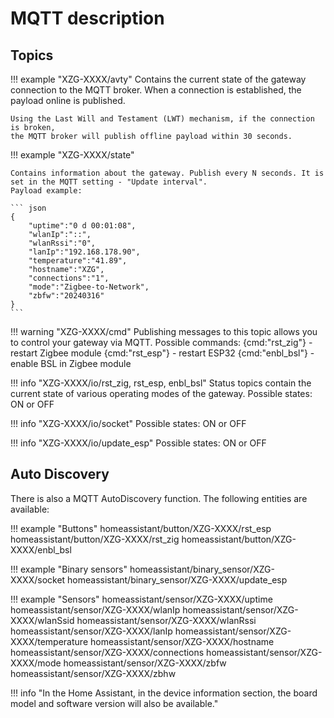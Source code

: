 # MQTT description

## Topics
!!! example "XZG-XXXX/avty"
    Contains the current state of the gateway connection to the MQTT broker.
    When a connection is established, the payload online is published.

    Using the Last Will and Testament (LWT) mechanism, if the connection is broken,
    the MQTT broker will publish offline payload within 30 seconds.

!!! example "XZG-XXXX/state"

    Contains information about the gateway. Publish every N seconds. It is set in the MQTT setting - "Update interval".
    Payload example:

    ``` json 
    {
        "uptime":"0 d 00:01:08",
        "wlanIp":"::",
        "wlanRssi":"0",
        "lanIp":"192.168.178.90",
        "temperature":"41.89",
        "hostname":"XZG",
        "connections":"1",
        "mode":"Zigbee-to-Network",
        "zbfw":"20240316"
    }
    ```

!!! warning "XZG-XXXX/cmd"
    Publishing messages to this topic allows you to control your gateway via MQTT. Possible commands:
    {cmd:"rst_zig"} - restart Zigbee module
    {cmd:"rst_esp"} - restart ESP32
    {cmd:"enbl_bsl"} - enable BSL in Zigbee module

!!! info "XZG-XXXX/io/rst_zig, rst_esp, enbl_bsl"
    Status topics contain the current state of various operating modes of the gateway.
    Possible states: ON or OFF

!!! info "XZG-XXXX/io/socket"
    Possible states: ON or OFF

!!! info "XZG-XXXX/io/update_esp"
    Possible states: ON or OFF




## Auto Discovery
There is also a MQTT AutoDiscovery function. The following entities are available:

!!! example "Buttons"
        homeassistant/button/XZG-XXXX/rst_esp
        homeassistant/button/XZG-XXXX/rst_zig
        homeassistant/button/XZG-XXXX/enbl_bsl

!!! example "Binary sensors"
        homeassistant/binary_sensor/XZG-XXXX/socket
        homeassistant/binary_sensor/XZG-XXXX/update_esp

!!! example "Sensors"
        homeassistant/sensor/XZG-XXXX/uptime
        homeassistant/sensor/XZG-XXXX/wlanIp
        homeassistant/sensor/XZG-XXXX/wlanSsid
        homeassistant/sensor/XZG-XXXX/wlanRssi
        homeassistant/sensor/XZG-XXXX/lanIp
        homeassistant/sensor/XZG-XXXX/temperature
        homeassistant/sensor/XZG-XXXX/hostname
        homeassistant/sensor/XZG-XXXX/connections
        homeassistant/sensor/XZG-XXXX/mode
        homeassistant/sensor/XZG-XXXX/zbfw
        homeassistant/sensor/XZG-XXXX/zbhw


!!! info "In the Home Assistant, in the device information section, the board model and software version will also be available."
